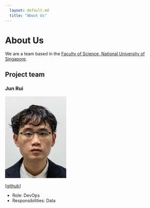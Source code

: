 ```yaml
---
  layout: default.md
  title: "About Us"
---
```


# About Us

We are a team based in the [Faculty of Science, National University of Singapore](https://www.science.nus.edu.sg).

## Project team

### Jun Rui

<img src="images/raw-asparagus.png" width="200px">

[[github](http://github.com/raw-asparagus)]

* Role: DevOps
* Responsibilities: Data
